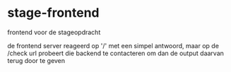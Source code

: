 # stage-frontend
frontend voor de stageopdracht

de frontend server reageerd op '/' met een simpel antwoord, maar op de /check url probeert die backend te contacteren om dan de output daarvan terug door te geven